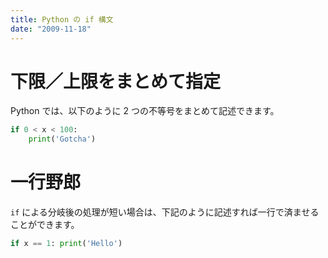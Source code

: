 ```yaml
---
title: Python の if 構文
date: "2009-11-18"
---
```


下限／上限をまとめて指定
====
Python では、以下のように 2 つの不等号をまとめて記述できます。

```python
if 0 < x < 100:
    print('Gotcha')
```


一行野郎
====
`if` による分岐後の処理が短い場合は、下記のように記述すれば一行で済ませることができます。

```python
if x == 1: print('Hello')
```

